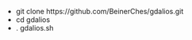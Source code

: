 <ul>

<li>git clone https://github.com/BeinerChes/gdalios.git</li>
<li>cd gdalios</li>
<li>. gdalios.sh</li>
<ul>
